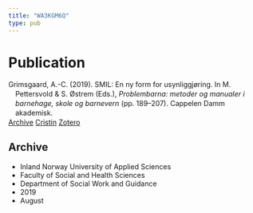```yaml
---
title: "WA3KGM6Q"
type: pub
---
```

<h1>Publication</h1>
<article id="csl-bib-container-WA3KGM6Q" class="csl-bib-container">
  <div class="csl-bib-body" style="line-height: 1.35; padding-left: 1em; text-indent:-1em;">
  <div class="csl-entry">Grimsgaard, A.-C. (2019). SMIL: En ny form for usynliggj&#xF8;ring. In M. Pettersvold &amp; S. &#xD8;strem (Eds.), <i>Problembarna: metoder og manualer i barnehage, skole og barnevern</i> (pp. 189&#x2013;207). Cappelen Damm akademisk.</div>
</div>
  <div class="csl-bib-buttons">
    <a href="#taxonomy-article-WA3KGM6Q" class="csl-bib-button">Archive</a>
    <a href="https://app.cristin.no/results/show.jsf?id=1717614" alt="Cristin URL" class="csl-bib-button">Cristin</a>
    <a href="http://zotero.org/groups/5402882/items/WA3KGM6Q" alt="Zotero URL" class="csl-bib-button">Zotero</a>
  </div>
  <div id="csl-bib-meta-container-WA3KGM6Q"></div>
</article>
<div id="csl-bib-meta-WA3KGM6Q" class="csl-bib-meta">
  <article id="taxonomy-article-WA3KGM6Q" class="taxonomy-article">
    <h1>Archive</h1>
    <ul>
      <li>Inland Norway University of Applied Sciences</li>
      <li>Faculty of Social and Health Sciences</li>
      <li>Department of Social Work and Guidance</li>
      <li>2019</li>
      <li>August</li>
    </ul>
  </article>
</div>
